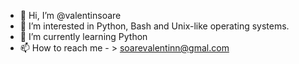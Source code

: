 - 👋 Hi, I’m @valentinsoare
- 👀 I’m interested in Python, Bash and Unix-like operating systems. 
- 🌱 I’m currently learning Python
- 📫 How to reach me - > soarevalentinn@gmal.com
